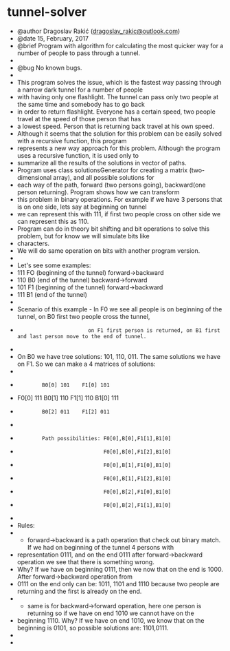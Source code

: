 # tunnel-solver

 * @author Dragoslav Rakić (dragoslav_rakic@outlook.com)
 * @date 15, February, 2017
 * @brief Program with algorithm for calculating the most quicker way for a number of people to pass through a tunnel.
 *
 * @bug No known bugs.
 *
 * This program solves the issue, which is the fastest way passing through a narrow dark tunnel for a number of people
 * with having only one flashlight. The tunnel can pass only two people at the same time and somebody has to go back
 * in order to return flashlight. Everyone has a certain speed, two people travel at the speed of those person that has
 * a lowest speed. Person that is returning back travel at his own speed.
 * Although it seems that the solution for this problem can be easily solved with a recursive function, this program
 * represents a new way approach for this problem. Although the program uses a recursive function, it is used only to
 * summarize all the results of the solutions in vector of paths.
 * Program uses class solutionsGenerator for creating a matrix (two-dimensional array), and all possible solutions for
 * each way of the path, forward (two persons going), backward(one person returning). Program shows how we can transform
 * this problem in binary operations. For example if we have 3 persons that is on one side, lets say at beginning on tunnel
 * we can represent this with 111, if first two people cross on other side we can represent this as 110.
 * Program can do in theory bit shifting and bit operations to solve this problem, but for know we will simulate bits like
 * characters.
 * We will do same operation on bits with another program version.
 *
 * Let's see some examples:
 * 111 FO (beginning of the tunnel) forward->backward
 * 110 B0 (end of the tunnel) backward->forward
 * 101 F1 (beginning of the tunnel) forward->backward
 * 111 B1 (end of the tunnel)
 *
 * Scenario of this example - In F0 we see all people is on beginning of the tunnel, on B0 first two people cross the tunnel,
 *                            on F1 first person is returned, on B1 first and last person move to the end of tunnel.
 *
 * On B0 we have tree solutions: 101, 110, 011. The same solutions we have on F1. So we can make a 4 matrices of solutions:
 *
 *             B0[0] 101    F1[0] 101
 * F0[0] 111   B0[1] 110    F1[1] 110    B1[0] 111
 *             B0[2] 011    F1[2] 011
 *
 *             Path possibilities: F0[0],B[0],F1[1],B1[0]
 *                                 F0[0],B[0],F1[2],B1[0]
 *                                 F0[0],B[1],F1[0],B1[0]
 *                                 F0[0],B[1],F1[2],B1[0]
 *                                 F0[0],B[2],F1[0],B1[0]
 *                                 F0[0],B[2],F1[1],B1[0]
 *
 * Rules:
 * - forward->backward is a path operation that check out binary match. If we had on beginning of the tunnel 4 persons with
 * representation 0111, and on the end 0111 after forward->backward operation we see that there is something wrong.
 * Why? If we have on beginning 0111, then we now that on the end is 1000. After forward->backward operation from
 * 0111 on the end only can be: 1011, 1101 and 1110 because two people are returning and the first is already on the end.
 * - same is for backward->forward operation, here one person is returning so if we have on end 1010 we cannot have on the
 * beginning 1110. Why? If we have on end 1010, we know that on the beginning is 0101, so possible solutions are: 1101,0111.
 *
 *
